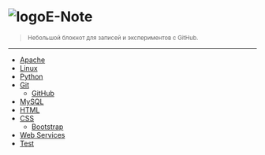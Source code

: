 <h1 style="padding-top:0; border-top:0"><img src="{{ site.baseurl }}/i/enote_logo.png" alt="logo" />E-Note</h1>

> <small>Небольшой блокнот для записей и экспериментов с GitHub.</small>

---

- [Apache](apache)
- [Linux](linux)
- [Python](python)
- [Git](git)
  - [GitHub](git/github)
- [MySQL](mysql)
- [HTML](html)
- [CSS](css)
  - [Bootstrap](css/bootstrap)
- [Web Services](web-services)
- [Test](test)

